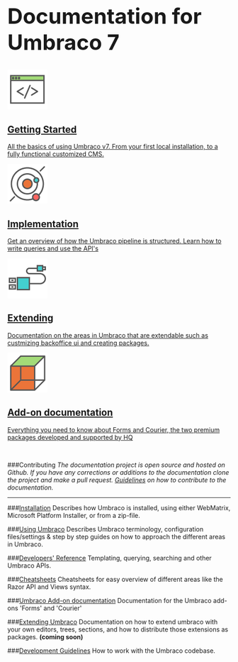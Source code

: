 <div class="docs-overview">
<div class="row">
    <div class="col-xs-12">
        <h1 class="text-center" style="font-size:3rem">Documentation for Umbraco 7</h1>
    </div>
</div>
<div class="row">
	<div class="col-sm-6">
		<a href="Getting-Started/" class="docs-section">
			<img src="images/icon-getting-started.png" alt="">
			<h2>Getting Started</h2>
			<p>All the basics of using Umbraco v7. From your first local installation, to a fully functional customized CMS.</p>
		</a>
	</div>
	<div class="col-sm-6">
		<a href="Implementation/" class="docs-section">
		<img src="images/icon-implementation.png" alt="">
			<h2>Implementation</h2>
			<p>Get an overview of how the Umbraco pipeline is structured. Learn how to write queries and use the API's</p>
		</a>
	</div>
</div>
<div class="row">
	<div class="col-sm-6">
		<a href="Extending/" class="docs-section">
		<img src="images/icon-extending.png" alt="">
			<h2>Extending</h2>
			<p>Documentation on the areas in Umbraco that are extendable such as custmizing backoffice ui and creating packages.</p>
		</a>
	</div>
	<div class="col-sm-6">
		<a href="Add-ons/" class="docs-section">
			<img src="images/icon-add-on.png" alt="">
			<h2>Add-on documentation</h2>
			<p>Everything you need to know about Forms and Courier, the two premium packages developed and supported by HQ</p>
		</a>
	</div>
</div>
</div>
</br>

###Contributing
*The documentation project is open source and hosted on Github. If you have any corrections or additions to the documentation clone the project and make a pull request. [Guidelines](https://github.com/umbraco/Umbraco4Docs) on how to contribute to the documentation.*

----------------

###[Installation](Getting-Started/Setup/Install/index.md)
Describes how Umbraco is installed, using either WebMatrix, Microsoft Platform Installer, or from a zip-file.

###[Using Umbraco](Using-Umbraco/index.md)
Describes Umbraco terminology, configuration files/settings & step by step guides on how to approach the different areas in Umbraco.

###[Developers' Reference](Reference/index.md)
Templating, querying, searching and other Umbraco APIs.

###[Cheatsheets](Cheatsheets/index.md)
Cheatsheets for easy overview of different areas like the Razor API and Views syntax.

###[Umbraco Add-on documentation](Products/index.md)
Documentation for the Umbraco add-ons 'Forms' and 'Courier'

###[Extending Umbraco](Extending-Umbraco/index.md)
Documentation on how to extend umbraco with your own editors, trees, sections, and how to distribute those extensions as packages. **(coming soon)**

###[Development Guidelines](Development-Guidelines/index.md)
How to work with the Umbraco codebase.
